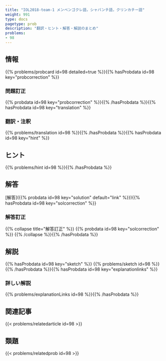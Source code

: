 ```yaml
---
title: "IOL2018-team-1 メンベンゴクレ語，シャバンチ語，クリンカチー語"
weight: 991
type: docs
pagetype: prob
description: "翻訳・ヒント・解答・解説のまとめ"
problems: 
- 98
---
```


## 情報

{{% problems/probcard id=98 detailed=true %}}{{% hasProbdata id=98 key="probcorrection" %}}

### 問題訂正

{{% probdata id=98 key="probcorrection" %}}{{% /hasProbdata %}}{{% hasProbdata id=98 key="translation" %}}

### 翻訳・注釈

{{% problems/translation id=98 %}}{{% /hasProbdata %}}{{% hasProbdata id=98 key="hint" %}}

## ヒント

{{% problems/hint id=98 %}}{{% /hasProbdata %}}

## 解答

[解答]({{% probdata id=98 key="solution" default="link" %}}){{% hasProbdata id=98 key="solcorrection" %}}

### 解答訂正

{{% collapse title="解答訂正" %}}
{{% probdata id=98 key="solcorrection" %}}
{{% /collapse %}}{{% /hasProbdata %}}

## 解説

{{% hasProbdata id=98 key="sketch" %}}
{{% problems/sketch id=98 %}}
{{% /hasProbdata %}}{{% hasProbdata id=98 key="explanationlinks" %}}

### 詳しい解説

{{% problems/explanationLinks id=98 %}}{{% /hasProbdata %}}

## 関連記事

{{< problems/relatedarticle id=98 >}}

## 類題

{{< problems/relatedprob id=98 >}}
